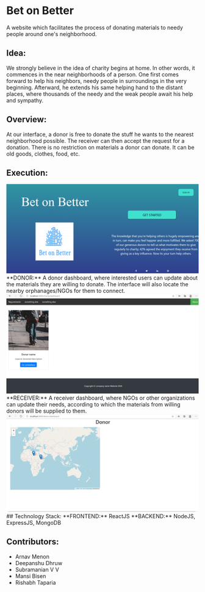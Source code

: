 # Bet on Better
A website which facilitates the process of donating materials to needy people around one's neighborhood. 

## Idea:
We strongly believe in the idea of charity begins at home. In other words, it commences in the near neighborhoods of a person. One first comes forward to help his neighbors, needy people in surroundings in the very beginning. Afterward, he extends his same helping hand to the distant places, where thousands of the needy and the weak people await his help and sympathy. 

## Overview:
At our interface, a donor is free to donate the stuff he wants to the nearest neighborhood possible. The receiver can then accept the request for a donation. There is no restriction on materials a donor can donate. It can be old goods, clothes, food, etc.

## Execution:
<img src="Screenshot (277).png" alt="homepage"/>
**DONOR:**
A donor dashboard, where interested users can update about the materials they are willing to donate. The interface will also locate the nearby orphanages/NGOs for them to connect.
<img src="Screenshot (280).png" alt="donerDashboard"/>
**RECEIVER:**
A receiver dashboard, where NGOs or other organizations can update their needs, according to which the materials from willing donors will be supplied to them.
<img src="Screenshot (281).png" alt="receiverDashboard"/>
## Technology Stack:
**FRONTEND:** ReactJS  
**BACKEND:** NodeJS, ExpressJS, MongoDB

## Contributors:
- Arnav Menon
- Deepanshu Dhruw
- Subramanian V V
- Mansi Bisen
- Rishabh Taparia
